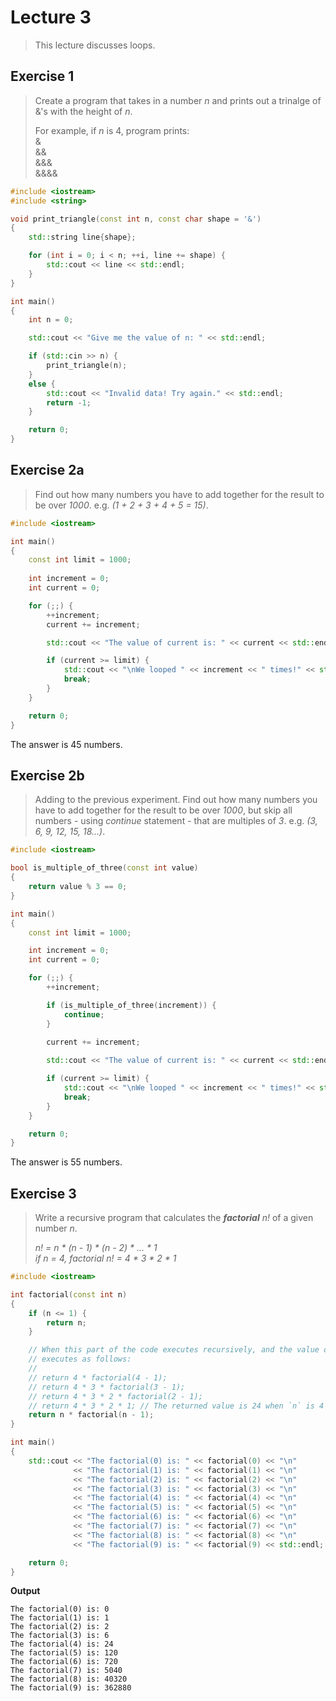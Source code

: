 # Lecture 3

> This lecture discusses loops.

## Exercise 1

> Create a program that takes in a number *n* and prints out a trinalge of &'s with the height of *n*.
> 
> For example, if *n* is 4, program prints:  
> &  
> &&  
> &&&  
> &&&&

```cpp
#include <iostream>
#include <string>

void print_triangle(const int n, const char shape = '&')
{
    std::string line{shape};

    for (int i = 0; i < n; ++i, line += shape) {
        std::cout << line << std::endl;
    }
}

int main()
{
    int n = 0;

    std::cout << "Give me the value of n: " << std::endl;

    if (std::cin >> n) {
        print_triangle(n);
    }
    else {
        std::cout << "Invalid data! Try again." << std::endl;
        return -1;
    }

    return 0;
}
```

## Exercise 2a

> Find out how many numbers you have to add together for the result to be over *1000*. e.g. *(1 + 2 + 3 + 4 + 5 = 15)*.

```cpp
#include <iostream>

int main()
{
    const int limit = 1000;
    
    int increment = 0;
    int current = 0;

    for (;;) {
    	++increment;
        current += increment;

        std::cout << "The value of current is: " << current << std::endl;

        if (current >= limit) {
            std::cout << "\nWe looped " << increment << " times!" << std::endl;
            break;
        }
    }

    return 0;
}
```

The answer is 45 numbers.

## Exercise 2b

> Adding to the previous experiment. Find out how many numbers you have to add together for the result to be over *1000*, but skip all numbers - using *continue* statement - that are multiples of *3*. e.g. *(3, 6, 9, 12, 15, 18...)*.

```cpp
#include <iostream>

bool is_multiple_of_three(const int value) 
{
    return value % 3 == 0;
}

int main()
{
    const int limit = 1000;

    int increment = 0;
    int current = 0;

    for (;;) {
        ++increment;

        if (is_multiple_of_three(increment)) {
            continue;
        }
 
        current += increment;

        std::cout << "The value of current is: " << current << std::endl;

        if (current >= limit) {
            std::cout << "\nWe looped " << increment << " times!" << std::endl;
            break;
        }
    } 

    return 0;
}
```

The answer is 55 numbers.

## Exercise 3

> Write a recursive program that calculates the **_factorial_** *n!* of a given number *n*.
> 
> _n! = n * (n - 1) * (n - 2) * ... * 1_  
> _if n = 4, factorial n! = 4 * 3 * 2 * 1_

```cpp
#include <iostream>

int factorial(const int n)
{
    if (n <= 1) {
        return n;
    }

    // When this part of the code executes recursively, and the value of `n` is 4; The program
    // executes as follows:
    // 
    // return 4 * factorial(4 - 1);
    // return 4 * 3 * factorial(3 - 1);
    // return 4 * 3 * 2 * factorial(2 - 1);
    // return 4 * 3 * 2 * 1; // The returned value is 24 when `n` is 4 (which is correct!).
    return n * factorial(n - 1);
}

int main()
{
    std::cout << "The factorial(0) is: " << factorial(0) << "\n"
              << "The factorial(1) is: " << factorial(1) << "\n"
              << "The factorial(2) is: " << factorial(2) << "\n"
              << "The factorial(3) is: " << factorial(3) << "\n"
              << "The factorial(4) is: " << factorial(4) << "\n"
              << "The factorial(5) is: " << factorial(5) << "\n"
              << "The factorial(6) is: " << factorial(6) << "\n"
              << "The factorial(7) is: " << factorial(7) << "\n"
              << "The factorial(8) is: " << factorial(8) << "\n"
              << "The factorial(9) is: " << factorial(9) << std::endl;

    return 0;
}
```

**Output**

```
The factorial(0) is: 0
The factorial(1) is: 1
The factorial(2) is: 2
The factorial(3) is: 6
The factorial(4) is: 24
The factorial(5) is: 120
The factorial(6) is: 720
The factorial(7) is: 5040
The factorial(8) is: 40320
The factorial(9) is: 362880
```
